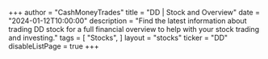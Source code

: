 +++
author = "CashMoneyTrades"
title = "DD | Stock and Overview"
date = "2024-01-12T10:00:00"
description = "Find the latest information about trading DD stock for a full financial overview to help with your stock trading and investing."
tags = [
   "Stocks",
]
layout = "stocks"
ticker = "DD"
disableListPage = true
+++
